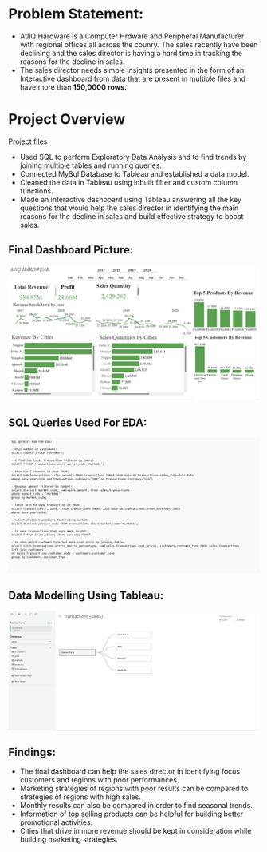 # Problem Statement:
* AtliQ Hardware is a Computer Hrdware and Peripheral Manufacturer with regional offices all across the counry. The sales recently have been declining and the sales director is having a hard time in tracking the reasons for the decline in sales.
* The sales director needs simple insights presented in the form of an Interactive dashboard from data that are present in multiple files and have more than **150,0000 rows.**

# Project Overview
[Project files](https://github.com/shoaibhub/KPMG_virtual_internship)
* Used SQL to perform Exploratory Data Analysis and to find trends by joining multiple tables and running queries.
* Connected MySql Database to Tableau and established a data model.
* Cleaned the data in Tableau using inbuilt filter and custom column functions.
* Made an interactive dashboard using Tableau answering all the key questions that would help the sales director in identifying the main reasons for the decline in sales and build effective strategy to boost sales.

## Final Dashboard Picture:
![](/Images/Final.Dashboard.png)

## SQL Queries Used For EDA:
![](/Images/SQL.png)

## Data Modelling Using Tableau:
![](/Images/DATA.MODEL.png)

## Findings:
* The final dashboard can help the sales director in identifying focus customers and regions with poor performances.
* Marketing strategies of regions with poor results can be compared to strategies of regions with high sales.
* Monthly results can also be comapred in order to find seasonal trends.
* Information of top selling products can be helpful for building better promotional activities.
* Cities that drive in more revenue should be kept in consideration while building marketing strategies.
